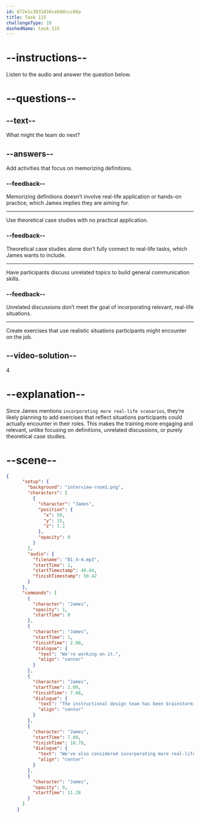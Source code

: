 ```yaml
---
id: 672e1c3031816ceb9dccc66a
title: Task 115
challengeType: 19
dashedName: task-115
---
```


<!-- (Audio) James: We're working on it. The instructional design team has been brainstorming ideas to make the sessions more interactive. We're also considering incorporating more real-life scenarios. -->

# --instructions--

Listen to the audio and answer the question below.

# --questions--

## --text--

What might the team do next?

## --answers--

Add activities that focus on memorizing definitions.

### --feedback--

Memorizing definitions doesn’t involve real-life application or hands-on practice, which James implies they are aiming for.

---

Use theoretical case studies with no practical application.

### --feedback--

Theoretical case studies alone don’t fully connect to real-life tasks, which James wants to include.

---

Have participants discuss unrelated topics to build general communication skills.

### --feedback--

Unrelated discussions don’t meet the goal of incorporating relevant, real-life situations.

---

Create exercises that use realistic situations participants might encounter on the job.

## --video-solution--

4

# --explanation--

Since James mentions `incorporating more real-life scenarios`, they’re likely planning to add exercises that reflect situations participants could actually encounter in their roles. This makes the training more engaging and relevant, unlike focusing on definitions, unrelated discussions, or purely theoretical case studies.

# --scene--
	
```json
{
	  "setup": {
	    "background": "interview-room1.png",
	    "characters": [
	      {
	        "character": "James",
	        "position": {
	          "x": 50,
	          "y": 15,
	          "z": 1.2
	        },
	        "opacity": 0
	      }
	    ],
	    "audio": {
	      "filename": "B1_4-4.mp3",
	      "startTime": 1,
	      "startTimestamp": 40.64,
	      "finishTimestamp": 50.42
	    }
	  },
	  "commands": [
	    {
	      "character": "James",
	      "opacity": 1,
	      "startTime": 0
	    },
	    {
	      "character": "James",
	      "startTime": 1,
	      "finishTime": 2.08,
	      "dialogue": {
	        "text": "We're working on it.",
	        "align": "center"
	      }
	    },
	    {
	      "character": "James",
	      "startTime": 2.09,
	      "finishTime": 7.08,
	      "dialogue": {
	        "text": "The instructional design team has been brainstorming ideas to make the sessions more interactive.",
	        "align": "center"
	      }
	    },
	    {
	      "character": "James",
	      "startTime": 7.09,
	      "finishTime": 10.78,
	      "dialogue": {
	        "text": "We've also considered incorporating more real-life scenarios.",
	        "align": "center"
	      }
	    },
	    {
	      "character": "James",
	      "opacity": 0,
	      "startTime": 11.28
	    }
	  ]
	}
```
